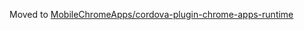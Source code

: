 Moved to [MobileChromeApps/cordova-plugin-chrome-apps-runtime](https://github.com/MobileChromeApps/cordova-plugin-chrome-apps-runtime)